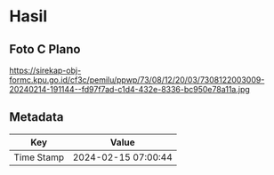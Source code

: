 # Hasil

## Foto C Plano

https://sirekap-obj-formc.kpu.go.id/cf3c/pemilu/ppwp/73/08/12/20/03/7308122003009-20240214-191144--fd97f7ad-c1d4-432e-8336-bc950e78a11a.jpg


## Metadata

| Key        | Value               |
| ---------- | ------------------- |
| Time Stamp | 2024-02-15 07:00:44 |



